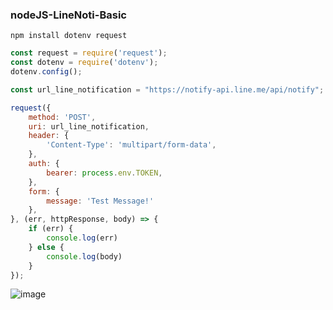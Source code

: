 ### nodeJS-LineNoti-Basic 

`npm install dotenv request`

```javascript
const request = require('request');
const dotenv = require('dotenv');
dotenv.config();

const url_line_notification = "https://notify-api.line.me/api/notify";

request({
    method: 'POST',
    uri: url_line_notification,
    header: {
        'Content-Type': 'multipart/form-data',
    },
    auth: {
        bearer: process.env.TOKEN,
    },
    form: {
        message: 'Test Message!'
    },
}, (err, httpResponse, body) => {
    if (err) {
        console.log(err)
    } else {
        console.log(body)
    }
});
```
![image](https://user-images.githubusercontent.com/58202287/135794712-645e802c-f313-4a5c-a13b-7ab9c2faf268.png)

